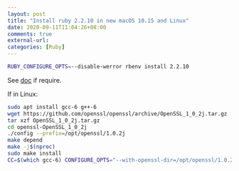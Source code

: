 ```yaml
---
layout: post
title: "Install ruby 2.2.10 in new macOS 10.15 and Linux"
date: 2020-09-11T11:04:26+08:00
comments: true
external-url:
categories: [Ruby]
---
```


```bash
RUBY_CONFIGURE_OPTS=--disable-werror rbenv install 2.2.10
```

See [doc](https://github.com/rbenv/ruby-build#advanced-usage) if require.

If in Linux:

```bash
sudo apt install gcc-6 g++-6
wget https://github.com/openssl/openssl/archive/OpenSSL_1_0_2j.tar.gz
tar xzf OpenSSL_1_0_2j.tar.gz
cd openssl-OpenSSL_1_0_2j
./config --prefix=/opt/openssl/1.0.2j
make depend
make -j$(nproc)
sudo make install
CC=$(which gcc-6) CONFIGURE_OPTS="--with-openssl-dir=/opt/openssl/1.0.2j" rbenv install 2.2.10
```
